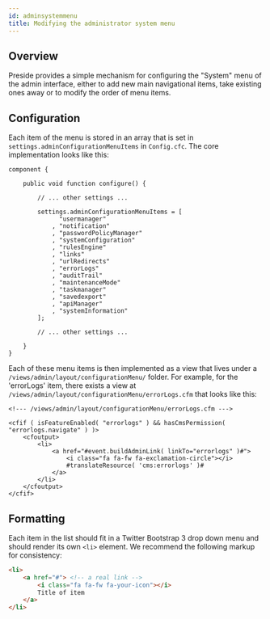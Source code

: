 ```yaml
---
id: adminsystemmenu
title: Modifying the administrator system menu
---
```


## Overview

Preside provides a simple mechanism for configuring the "System" menu of the admin interface, either to add new main navigational items, take existing ones away or to modify the order of menu items.

## Configuration

Each item of the menu is stored in an array that is set in `settings.adminConfigurationMenuItems` in `Config.cfc`. The core implementation looks like this:

```luceescript
component {

    public void function configure() {

        // ... other settings ...

        settings.adminConfigurationMenuItems = [
              "usermanager"
            , "notification"
            , "passwordPolicyManager"
            , "systemConfiguration"
            , "rulesEngine"
            , "links"
            , "urlRedirects"
            , "errorLogs"
            , "auditTrail"
            , "maintenanceMode"
            , "taskmanager"
            , "savedexport"
            , "apiManager"
            , "systemInformation"
        ];

        // ... other settings ...

    }
}
```

Each of these menu items is then implemented as a view that lives under a `/views/admin/layout/configurationMenu/` folder. For example, for the 'errorLogs' item, there exists a view at `/views/admin/layout/configurationMenu/errorLogs.cfm` that looks like this:

```lucee
<!--- /views/admin/layout/configurationMenu/errorLogs.cfm --->

<cfif ( isFeatureEnabled( "errorlogs" ) && hasCmsPermission( "errorlogs.navigate" ) )>
    <cfoutput>
        <li>
            <a href="#event.buildAdminLink( linkTo="errorlogs" )#">
                <i class="fa fa-fw fa-exclamation-circle"></i>
                #translateResource( 'cms:errorlogs' )#
            </a>
        </li>
    </cfoutput>
</cfif>
```

## Formatting

Each item in the list should fit in a Twitter Bootstrap 3 drop down menu and should render its own `<li>` element. We recommend the following markup for consistency:

```html
<li>
    <a href="#"> <!-- a real link -->
        <i class="fa fa-fw fa-your-icon"></i>
        Title of item
    </a>
</li>
```